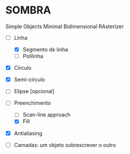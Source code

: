 # SOMBRA
Simple Objects Minimal Bidimensional RAsterizer

- [ ] Linha 

    - [x] Segmento de linha
    - [ ] Polilinha
- [x] Círculo 
- [x] Semi-círculo
- [ ] Elipse [opcional]
- [ ] Preenchimento
    - [ ] Scan-line approach
    - [x] Fill
- [x] Antialiasing
- [ ] Camadas: um objeto sobrescrever o outro